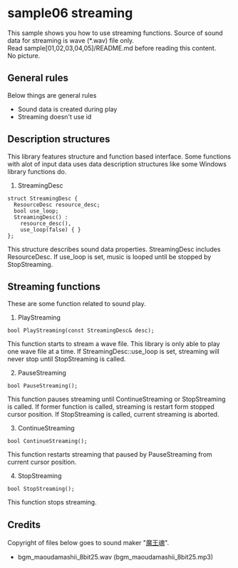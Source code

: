 ﻿sample06 streaming
====
This sample shows you how to use streaming functions. Source of sound data for streaming is wave (*.wav) file only.<br>
Read sample[01,02,03,04,05]/README.md before reading this content.<br>
No picture.

General rules
----
Below things are general rules

 * Sound data is created during play
 * Streaming doesn't use id

Description structures
----
This library features structure and function based interface. Some functions with alot of input data uses data description structures like some Windows library functions do.

1. StreamingDesc
```
struct StreamingDesc {
  ResourceDesc resource_desc;
  bool use_loop;
  StreamingDesc() :
    resource_desc(),
    use_loop(false) { }
};
```
This structure describes sound data properties. StreamingDesc includes ResourceDesc. If use_loop is set, music is looped until  be stopped by StopStreaming.

Streaming functions
----
These are some function related to sound play.

1. PlayStreaming
```
bool PlayStreaming(const StreamingDesc& desc);
```
This function starts to stream a wave file. This library is only able to play one wave file at a time. If StreamingDesc::use_loop is set, streaming will never stop until StopStreaming is called.

2. PauseStreaming
```
bool PauseStreaming();
```
This function pauses streaming until ContinueStreaming or StopStreaming is called. If former function is called, streaming is restart form stopped cursor position. If StopStreaming is called, current streaming is aborted.

3. ContinueStreaming
```
bool ContinueStreaming();
```
This function restarts streaming that paused by PauseStreaming from current cursor position.

4. StopStreaming
```
bool StopStreaming();
```
This function stops streaming.

Credits
----
Copyright of files below goes to sound maker "[魔王魂](http://maoudamashii.jokersounds.com/)".<br>

 * bgm_maoudamashii_8bit25.wav (bgm_maoudamashii_8bit25.mp3)
